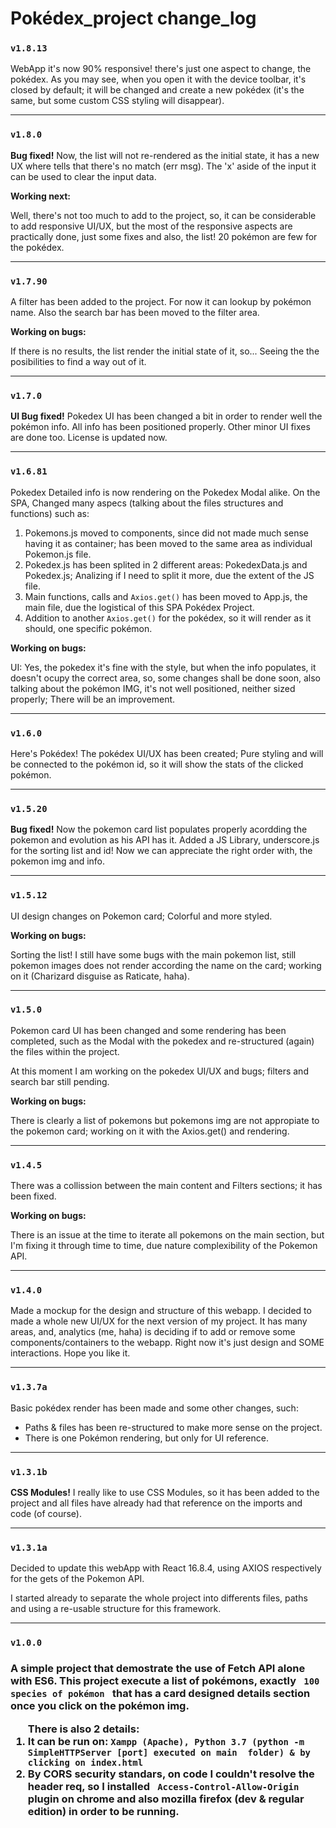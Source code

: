 <h1>Pokédex_project change_log</h1>

<h3><code>v1.8.13</code></h3>

<p>WebApp it's now 90% responsive! there's just one aspect to change, the pokédex. As you may see, when you open it with the device toolbar, it's closed by default; it will be changed and create a new pokédex (it's the same, but some custom CSS styling will disappear).</p>

<hr/>
<h3><code>v1.8.0</code></h3>

<p><strong>Bug fixed!</strong> Now, the list will not re-rendered as the initial state, it has a new UX where tells that there's no match (err msg). The 'x' aside of the input it can be used to clear the input data.</p>

<strong>Working next:</strong>
<p>Well, there's not too much to add to the project, so, it can be considerable to add responsive UI/UX, but the most of the responsive aspects are practically done, just some fixes and also, the list! 20 pokémon are few for the pokédex.</p>

<hr/>
<h3><code>v1.7.90</code></h3>

<p> A filter has been added to the project. For now it can lookup by pokémon name. Also the search bar has been moved to the filter area.</p>

<strong>Working on bugs:</strong>
<p>If there is no results, the list render the initial state of it, so... Seeing the the posibilities to find a way out of it.</p>

<hr/>
<h3><code>v1.7.0</code></h3>

<p><strong>UI Bug fixed!</strong> Pokedex UI has been changed a bit in order to render well the pokémon info. All info has been positioned properly. Other minor UI fixes are done too. License is updated now.</p>

<hr/>
<h3><code>v1.6.81</code></h3>

<p>Pokedex Detailed info is now rendering on the Pokedex Modal alike. On the SPA, Changed many aspecs (talking about the files structures and functions) such as:</p>

<ol>
  <li>Pokemons.js moved to components, since did not made much sense having it as container; has been moved to the same area as individual Pokemon.js file.</li>
  <li>Pokedex.js has been splited in 2 different areas: PokedexData.js and Pokedex.js; Analizing if I need to split it more, due the extent of the JS file.</li>
  <li>Main functions, calls and <code>Axios.get()</code> has been moved to App.js, the main file, due the logistical of this SPA Pokédex Project.</li>
  <li>Addition to another <code>Axios.get()</code> for the pokédex, so it will render as it should, one specific pokémon.</li>
</ol>

<strong>Working on bugs:</strong>
<p>UI: Yes, the pokedex it's fine with the style, but when the info populates, it doesn't ocupy the correct area, so, some changes shall be done soon, also talking about the pokémon IMG, it's not well positioned, neither sized properly; There will be an improvement.</p>


<hr/>
<h3><code>v1.6.0</code></h3>

<p>Here's Pokédex! The pokédex UI/UX has been created; Pure styling and will be connected to the pokémon id, so it will show the stats of the clicked pokémon.</p>

<hr/>
<h3><code>v1.5.20</code></h3>

<p><strong>Bug fixed!</strong> Now the pokemon card list populates properly acordding the pokemon and evolution as his API has it. Added a JS Library, underscore.js for the sorting list and id! Now we can appreciate the right order with, the pokemon img and info.</p>

<hr/>
<h3><code>v1.5.12</code></h3>

<p>UI design changes on Pokemon card; Colorful and more styled.</p>

<strong>Working on bugs:</strong>
<p>Sorting the list! I still have some bugs with the main pokemon list, still pokemon images does not render according the name on the card; working on it (Charizard disguise as Raticate, haha).</p>

<hr/>
<h3><code>v1.5.0</code></h3>

<p>Pokemon card UI has been changed and some rendering has been completed, such as the Modal with the pokedex and re-structured (again) the files within the project.</p>

<p>At this moment I am working on the pokedex UI/UX and bugs; filters and search bar still pending.</p>

<strong>Working on bugs:</strong>

<p>There is clearly a list of pokemons but pokemons img are not appropiate to the pokemon card; working on it with the Axios.get() and rendering.</p>

<hr/>
<h3><code>v1.4.5</code></h3>

<p>There was a collission between the main content and Filters sections; it has been fixed.</p>

<strong>Working on bugs:</strong>

<p>There is an issue at the time to iterate all pokemons on the main section, but I'm fixing it through time to time, due nature complexibility of the Pokemon API.</p>

<hr/>
<h3><code>v1.4.0</code></h3>

<p>Made a mockup for the design and structure of this webapp. I decided to made a whole new UI/UX for the next version of my project. It has many areas, and, analytics (me, haha) is deciding if to add or remove some components/containers to the webapp. Right now it's just design and SOME interactions. Hope you like it.</p>

<hr/>
<h3><code>v1.3.7a</code></h3>

<p>Basic pokédex render has been made and some other changes, such:</p>

<ul>
<li>Paths & files has been re-structured to make more sense on the project.</li>
<li>There is one Pokémon rendering, but only for UI reference.</li>
</ul>

<hr/>
<h3><code>v1.3.1b</code></h3>

<p><strong>CSS Modules!</strong> I really like to use CSS Modules, so it has been added to the project and all files have already had that reference on the imports and code (of course).</p>

<hr/>
<h3><code>v1.3.1a</code></h3>

<p>Decided to update this webApp with React 16.8.4, using AXIOS respectively for the gets of the Pokemon API.</p>

<p>I started already to separate the whole project into differents files, paths and using a re-usable structure for this framework.</p>

<hr/>
<h3><code>v1.0.0</code><h3>

<p>A simple project that demostrate the use of Fetch API alone with ES6. This project execute a list of pokémons, exactly <code> 100 species of pokémon </code> that has a card designed details section once you click on the pokémon img.</p>

<ol>
  <strong>There is also 2 details:</strong>
  <li>
    It can be run on: <code>Xampp (Apache), Python 3.7 (<strong>python -m SimpleHTTPServer [port]</strong> executed on main  folder) & by clicking on index.html</code>
  </li>
  <li>By CORS security standars, on code I couldn't resolve the header req, so I installed <code> Access-Control-Allow-Origin</code> plugin on chrome and also mozilla firefox (dev & regular edition) in order to be running.</li>
</ol>
